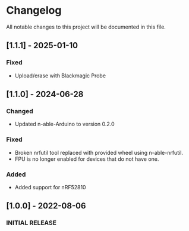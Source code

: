# Changelog

All notable changes to this project will be documented in this file.
## [1.1.1] - 2025-01-10
### Fixed
- Upload/erase with Blackmagic Probe

## [1.1.0] - 2024-06-28
### Changed
 - Updated n-able-Arduino to version 0.2.0

### Fixed
 - Broken nrfutil tool replaced with provided wheel using n-able-nrfutil.
 - FPU is no longer enabled for devices that do not have one.

### Added
 - Added support for nRF52810

## [1.0.0] - 2022-08-06

### INITIAL RELEASE
